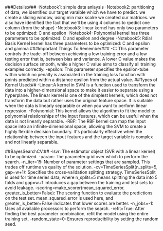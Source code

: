 ###Details:###
-Notebook1: simple data anlaysis 
-Notebook2: partitioning of data, we identified our target varaible which we have to predict. we create a sliding window, using min max scalre we created our matrices. we also have identified the fact that we'll be using 4 columns to rpedict one column (from the shape)
-Notebook3: linear kernel has only two parameters to be optimized: C and epsilon 
-Notebook4: Polynomial kernel has three parameters to be optimized: C and epsilon and degree
-Notebook5: Rdial Basis Kernel kernel has three parameters to be optimized: C and epsilon and gamma
###Important Things To Remember###
-C: This parameter controls the trade-off between achieving a low training error and a low testing error that is, between bias and variance. A lower C value makes the decision surface smooth, while a higher C value aims to classify all training examples correctly.
-epsilon: This parameter specifies the epsilon-tube within which no penalty is associated in the training loss function with points predicted within a distance epsilon from the actual value.
##Types of Kernel Used:##
-Linear:A kernel in SVM is a function used to transform the data into a higher-dimensional space to make it easier to separate using a hyperplane. The linear kernel is one of the simplest kernels, which does not transform the data but rather uses the original feature space. It is suitable when the data is linearly separable or when you want to perform linear regression.
-Polynomial: This kernel allows the algorithm to fit the model to polynomial relationships of the input features, which can be useful when the data is not linearly separable.
-RBF: The RBF kernel can map the input space into an infinite-dimensional space, allowing the SVM to create a highly flexible decision boundary. It's particularly effective when the relationship between the input features and the target variable is complex and not linearly separable.


##BayesSearchCV:##
-lsvr: The estimator object (SVR with a linear kernel) to be optimized.
-param: The parameter grid over which to perform the search.
-n_iter=15: Number of parameter settings that are sampled. This trades off runtime vs quality of the solution.
-cv=TimeSeriesSplit(n_splits=5, gap=w+1): Specifies the cross-validation splitting strategy. TimeSeriesSplit is used for time series data, where n_splits=5 means splitting the data into 5 folds and gap=w+1 introduces a gap between the training and test sets to avoid leakage.
-scoring=make_scorer(mean_squared_error, greater_is_better=False): The scoring function to evaluate the predictions on the test set. mean_squared_error is used here, and greater_is_better=False indicates that lower scores are better.
-n_jobs=-1: Uses all available processors to perform the search.
-refit=True: After finding the best parameter combination, refit the model using the entire training set.
-random_state=0: Ensures reproducibility by setting the random seed.
